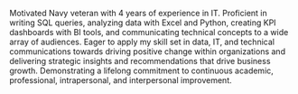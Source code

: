 Motivated Navy veteran with 4 years of experience in IT. Proficient in writing SQL queries, analyzing data with Excel and Python, creating KPI dashboards with BI tools, and communicating technical concepts to a wide array of audiences. Eager to apply my skill set in data, IT, and technical communications towards driving positive change within organizations and delivering strategic insights and recommendations that drive business growth. Demonstrating a lifelong commitment to continuous academic, professional, intrapersonal, and interpersonal improvement.

<!---
thomascowart/thomascowart is a ✨ special ✨ repository because its `README.md` (this file) appears on your GitHub profile.
You can click the Preview link to take a look at your changes.
--->
